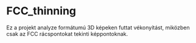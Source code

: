 # FCC_thinning
Ez a projekt analyze formátumú 3D képeken futtat vékonyítást, miközben csak az FCC rácspontokat tekinti képpontoknak.
